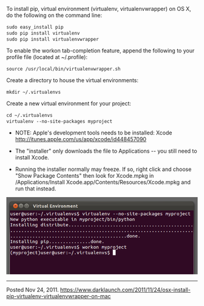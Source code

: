 To install pip, virtual environment (virtualenv, virtualenvwrapper) on OS X, do the following on the command line:

```
sudo easy_install pip
sudo pip install virtualenv
sudo pip install virtualenvwrapper
```

To enable the workon tab-completion feature, append the following to your profile file (located at ~/.profile):

```
source /usr/local/bin/virtualenvwrapper.sh
```

Create a directory to house the virtual environments:

```
mkdir ~/.virtualenvs
```

Create a new virtual environment for your project:

```
cd ~/.virtualenvs
virtualenv --no-site-packages myproject
```

* NOTE: Apple's development tools needs to be installed: Xcode
http://itunes.apple.com/us/app/xcode/id448457090

* The "installer" only downloads the file to Applications -- you still need to install Xcode.

* Running the installer normally may freeze. If so, right click and choose "Show Package Contents" then
look for Xcode.mpkg in
/Applications/Install Xcode.app/Contents/Resources/Xcode.mpkg
and run that instead.

<img alt="" src="/img/uploads/2011-11/osx-install-pip-virtual-environment.png" />

---

Posted Nov 24, 2011.
https://www.darklaunch.com/2011/11/24/osx-install-pip-virtualenv-virtualenvwrapper-on-mac